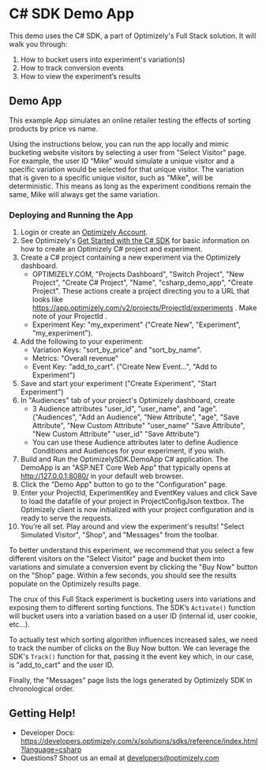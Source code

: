 # C# SDK Demo App

This demo uses the C# SDK, a part of Optimizely's Full Stack solution. It will walk you through:

1. How to bucket users into experiment's variation(s)
2. How to track conversion events
3. How to view the experiment’s results

## Demo App

This example App simulates an online retailer testing the effects of sorting products by price vs name.

Using the instructions below, you can run the app locally and mimic bucketing website visitors by selecting a user from "Select Visitor" page. For example, the user ID “Mike” would simulate a unique visitor and a specific variation would be selected for that unique visitor. The variation that is given to a specific unique visitor, such as "Mike", will be deterministic. This means as long as the experiment conditions remain the same, Mike will always get the same variation.

### Deploying and Running the App

1. Login or create an [Optimizely Account](https://app.optimizely.com/signin).
2. See Optimizely's [Get Started with the C# SDK](https://developers.optimizely.com/x/solutions/sdks/getting-started/?language=csharp) for basic information on how to create an Optimizely C# project and experiment.
3. Create a C# project containing a new experiment via the Optimizely dashboard.
    * OPTIMIZELY.COM, "Projects Dashboard", "Switch Project", "New Project", "Create C# Project", "Name", "csharp_demo_app", "Create Project".  These actions create a project directing you to a URL that looks like https://app.optimizely.com/v2/projects/ProjectId/experiments .  Make note of your ProjectId .
    * Experiment Key: "my_experiment" ("Create New", "Experiment", "my_experiment").
4. Add the following to your experiment:
	* Variation Keys: "sort_by_price" and "sort_by_name".
	* Metrics: "Overall revenue"
	* Event Key: "add_to_cart".
	("Create New Event...", "Add to Experiment")
5. Save and start your experiment
   ("Create Experiment", "Start Experiment")
6. In "Audiences" tab of your project's Optimizely dashboard, create 
    * 3 Audience attributes "user_id", "user_name", and "age".
    ("Audiences", "Add an Audience",
    "New Attribute", "age", "Save Attribute",
    "New Custom Attribute" "user_name" "Save Attribute",
    "New Custom Attribute" "user_id" "Save Attribute")
    * You can use these Audience attributes later to define Audience Conditions and Audiences for your experiment, if you wish.
7. Build and Run the OptimizelySDK.DemoApp C# application.  The DemoApp is an "ASP.NET Core Web App" that typically opens at http://127.0.0.1:8080/ in your default web browser.
8. Click the "Demo App" button to go to the "Configuration" page.
9. Enter your ProjectId, ExperimentKey and EventKey values and click Save to load the datafile of your project in ProjectConfigJson textbox. The Optimizely client is now initialized with your project configuration and is ready to serve the requests.
10. You’re all set. Play around and view the experiment's results! "Select Simulated Visitor", "Shop", and "Messages" from the toolbar.

To better understand this experiment, we recommend that you select a few different visitors on the "Select Visitor" page and bucket them into variations and simulate a conversion event by clicking the "Buy Now" button on the "Shop" page. Within a few seconds, you should see the results populate on the Optimizely results page.

The crux of this Full Stack experiment is bucketing users into variations and exposing them to different sorting functions. The SDK’s `Activate()` function will bucket users into a variation based on a user ID (internal id, user cookie, etc…).

To actually test which sorting algorithm influences increased sales, we need to track the number of clicks on the Buy Now button. We can leverage the SDK's `Track()` function for that, passing it the event key which, in our case, is "add_to_cart" and the user ID.

Finally, the "Messages" page lists the logs generated by Optimizely SDK in chronological order.

## Getting Help! 

* Developer Docs: https://developers.optimizely.com/x/solutions/sdks/reference/index.html?language=csharp
* Questions? Shoot us an email at developers@optimizely.com
